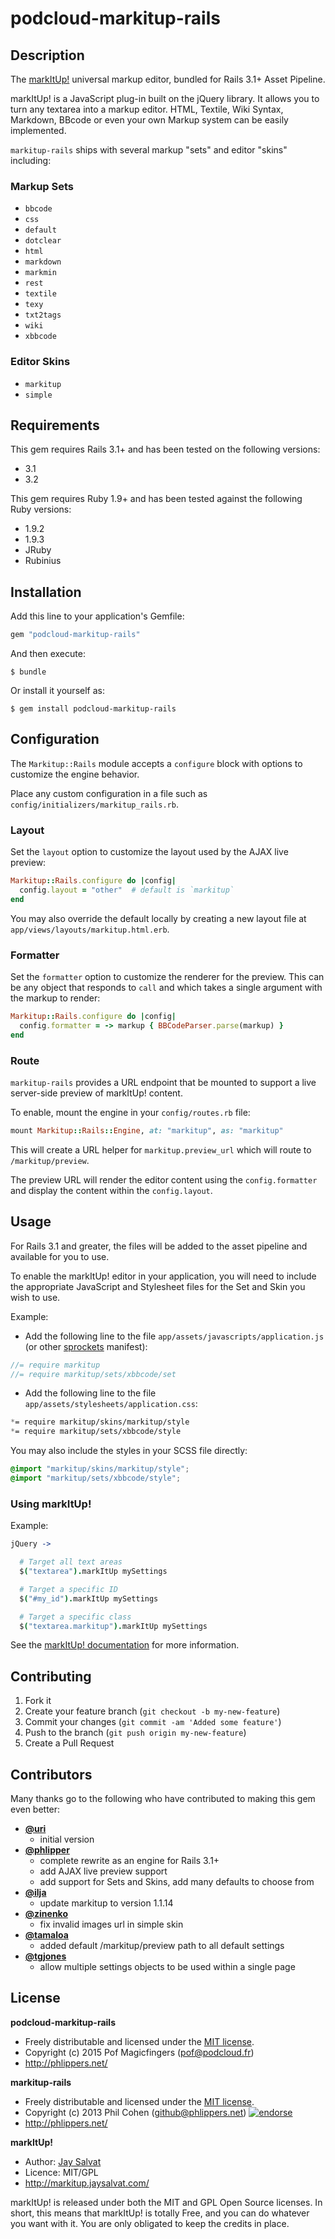 # podcloud-markitup-rails

## Description

The [markItUp!](http://markitup.jaysalvat.com/home/) universal markup editor, bundled for Rails 3.1+ Asset Pipeline.

markItUp! is a JavaScript plug-in built on the jQuery library. It allows you to turn any textarea into a markup editor. HTML, Textile, Wiki Syntax, Markdown, BBcode or even your own Markup system can be easily implemented.

`markitup-rails` ships with several markup "sets" and editor "skins" including:

### Markup Sets

* `bbcode`
* `css`
* `default`
* `dotclear`
* `html`
* `markdown`
* `markmin`
* `rest`
* `textile`
* `texy`
* `txt2tags`
* `wiki`
* `xbbcode`

### Editor Skins

* `markitup`
* `simple`


## Requirements

This gem requires Rails 3.1+ and has been tested on the following versions:

* 3.1
* 3.2

This gem requires Ruby 1.9+ and has been tested against the following Ruby versions:

* 1.9.2
* 1.9.3
* JRuby
* Rubinius


## Installation

Add this line to your application's Gemfile:

```ruby
gem "podcloud-markitup-rails"
```

And then execute:

```
$ bundle
```

Or install it yourself as:

```
$ gem install podcloud-markitup-rails
```


## Configuration

The `Markitup::Rails` module accepts a `configure` block with options to customize the engine behavior.

Place any custom configuration in a file such as `config/initializers/markitup_rails.rb`.


### Layout

Set the `layout` option to customize the layout used by the AJAX live preview:

```ruby
Markitup::Rails.configure do |config|
  config.layout = "other"  # default is `markitup`
end
```

You may also override the default locally by creating a new layout file at `app/views/layouts/markitup.html.erb`.

### Formatter

Set the `formatter` option to customize the renderer for the preview. This can be any object that responds to `call` and which takes a single argument with the markup to render:

```ruby
Markitup::Rails.configure do |config|
  config.formatter = -> markup { BBCodeParser.parse(markup) }
end
```

### Route

`markitup-rails` provides a URL endpoint that be mounted to support a live server-side preview of markItUp! content.

To enable, mount the engine in your `config/routes.rb` file:

```ruby
mount Markitup::Rails::Engine, at: "markitup", as: "markitup"
```

This will create a URL helper for `markitup.preview_url` which will route to `/markitup/preview`.

The preview URL will render the editor content using the `config.formatter` and display the content within the `config.layout`.


## Usage

For Rails 3.1 and greater, the files will be added to the asset pipeline and available for you to use.

To enable the markItUp! editor in your application, you will need to include the appropriate JavaScript and Stylesheet files for the Set and Skin you wish to use.

Example:

* Add the following line to the file `app/assets/javascripts/application.js` (or other [sprockets](https://github.com/sstephenson/sprockets) manifest):

```javascript
//= require markitup
//= require markitup/sets/xbbcode/set
```

* Add the following line to the file `app/assets/stylesheets/application.css`:

```css
*= require markitup/skins/markitup/style
*= require markitup/sets/xbbcode/style
```

You may also include the styles in your SCSS file directly:

```scss
@import "markitup/skins/markitup/style";
@import "markitup/sets/xbbcode/style";
```


### Using markItUp!

Example:

```coffee
jQuery ->

  # Target all text areas
  $("textarea").markItUp mySettings

  # Target a specific ID
  $("#my_id").markItUp mySettings

  # Target a specific class
  $("textarea.markitup").markItUp mySettings
```

See the [markItUp! documentation](http://markitup.jaysalvat.com/documentation/) for more information.


## Contributing

1. Fork it
2. Create your feature branch (`git checkout -b my-new-feature`)
3. Commit your changes (`git commit -am 'Added some feature'`)
4. Push to the branch (`git push origin my-new-feature`)
5. Create a Pull Request


## Contributors

Many thanks go to the following who have contributed to making this gem even better:

* **[@uri](https://github.com/uri)**
    * initial version
* **[@phlipper](https://github.com/phlipper)**
    * complete rewrite as an engine for Rails 3.1+
    * add AJAX live preview support
    * add support for Sets and Skins, add many defaults to choose from
* **[@ilja](https://github.com/ilja)**
    * update markitup to version 1.1.14
* **[@zinenko](https://github.com/zinenko)**
    * fix invalid images url in simple skin
* **[@tamaloa](https://github.com/tamaloa)**
    * added default /markitup/preview path to all default settings
* **[@tgjones](https://github.com/tgjones)**
    * allow multiple settings objects to be used within a single page


## License

**podcloud-markitup-rails**

* Freely distributable and licensed under the [MIT license](http://phlipper.mit-license.org/2013/license.html).
* Copyright (c) 2015 Pof Magicfingers (pof@podcloud.fr)
* http://phlippers.net/

**markitup-rails**

* Freely distributable and licensed under the [MIT license](http://phlipper.mit-license.org/2013/license.html).
* Copyright (c) 2013 Phil Cohen (github@phlippers.net) [![endorse](http://api.coderwall.com/phlipper/endorsecount.png)](http://coderwall.com/phlipper)
* http://phlippers.net/

**markItUp!**

* Author: [Jay Salvat](http://www.jaysalvat.com/)
* Licence: MIT/GPL
* http://markitup.jaysalvat.com/

markItUp! is released under both the MIT and GPL Open Source licenses.
In short, this means that markItUp! is totally Free, and you can do whatever you want with it. You are only obligated to keep the credits in place.
